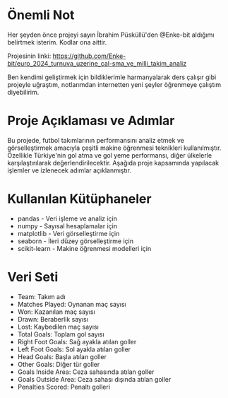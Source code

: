 # Önemli Not
Her şeyden önce projeyi sayın İbrahim Püsküllü'den @Enke-bit aldığımı belirtmek isterim. Kodlar ona aittir.

Projesinin linki: https://github.com/Enke-bit/euro_2024_turnuva_uzerine_cal-sma_ve_milli_takim_analiz

Ben kendimi geliştirmek için bildiklerimle harmanyalarak ders çalışır gibi projeyle uğraştım, notlarımdan internetten yeni şeyler öğrenmeye çalıştım diyebilirim.

# Proje Açıklaması ve Adımlar
Bu projede, futbol takımlarının performansını analiz etmek ve görselleştirmek amacıyla çeşitli makine öğrenmesi teknikleri kullanılmıştır. Özellikle Türkiye'nin gol atma ve gol yeme performansı, diğer ülkelerle karşılaştırılarak değerlendirilecektir. Aşağıda proje kapsamında yapılacak işlemler ve izlenecek adımlar açıklanmıştır.

# Kullanılan Kütüphaneler
* pandas - Veri işleme ve analiz için
* numpy - Sayısal hesaplamalar için
* matplotlib - Veri görselleştirme için
* seaborn - İleri düzey görselleştirme için
* scikit-learn - Makine öğrenmesi modelleri için

# Veri Seti
* Team: Takım adı
* Matches Played: Oynanan maç sayısı
* Won: Kazanılan maç sayısı
* Drawn: Beraberlik sayısı
* Lost: Kaybedilen maç sayısı
* Total Goals: Toplam gol sayısı
* Right Foot Goals: Sağ ayakla atılan goller
* Left Foot Goals: Sol ayakla atılan goller
* Head Goals: Başla atılan goller
* Other Goals: Diğer tür goller
* Goals Inside Area: Ceza sahasında atılan goller
* Goals Outside Area: Ceza sahası dışında atılan goller
* Penalties Scored: Penaltı golleri
